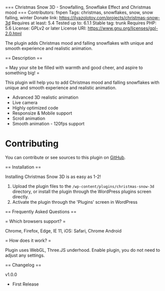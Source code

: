 === Christmas Snow 3D - Snowfalling, Snowflake Effect and Christmas mood ===
Contributors: fnpen
Tags: christmas, snowflakes, snow, snow falling, winter
Donate link: https://ilyazolotov.com/projects/christmas-snow-3d
Requires at least: 5.4
Tested up to: 6.1.1
Stable tag: trunk
Requires PHP: 5.6
License: GPLv2 or later
License URI: https://www.gnu.org/licenses/gpl-2.0.html

The plugin adds Christmas mood and falling snowflakes with unique and smooth experience and realistic animation.

== Description ==

= May your site be filled with warmth and good cheer, and aspire to something big! =

This plugin will help you to add Christmas mood and falling snowflakes with unique and smooth experience and realistic animation.

- Advanced 3D realistic animation
- Live camera
- Highly optimized code
- Responsize & Mobile support
- Scroll animation
- Smooth animation - 120fps support

# Contributing

You can contribute or see sources to this plugin on [GitHub](https://github.com/fnpen/chrismas-snow-3d).

== Installation ==

Installing Christmas Snow 3D is as easy as 1-2!

1. Upload the plugin files to the `/wp-content/plugins/christmas-snow-3d` directory, or install the plugin through the WordPress plugins screen directly.
2. Activate the plugin through the 'Plugins' screen in WordPress

== Frequently Asked Questions ==

= Which browsers support? =

Chrome, Firefox, Edge, IE 11,
iOS: Safari, Chrome
Android

= How does it work? =

Plugin uses WebGL, Three.JS underhood. Enable plugin, you do not need to adjust any settings.

== Changelog ==

v1.0.0

- First Release
